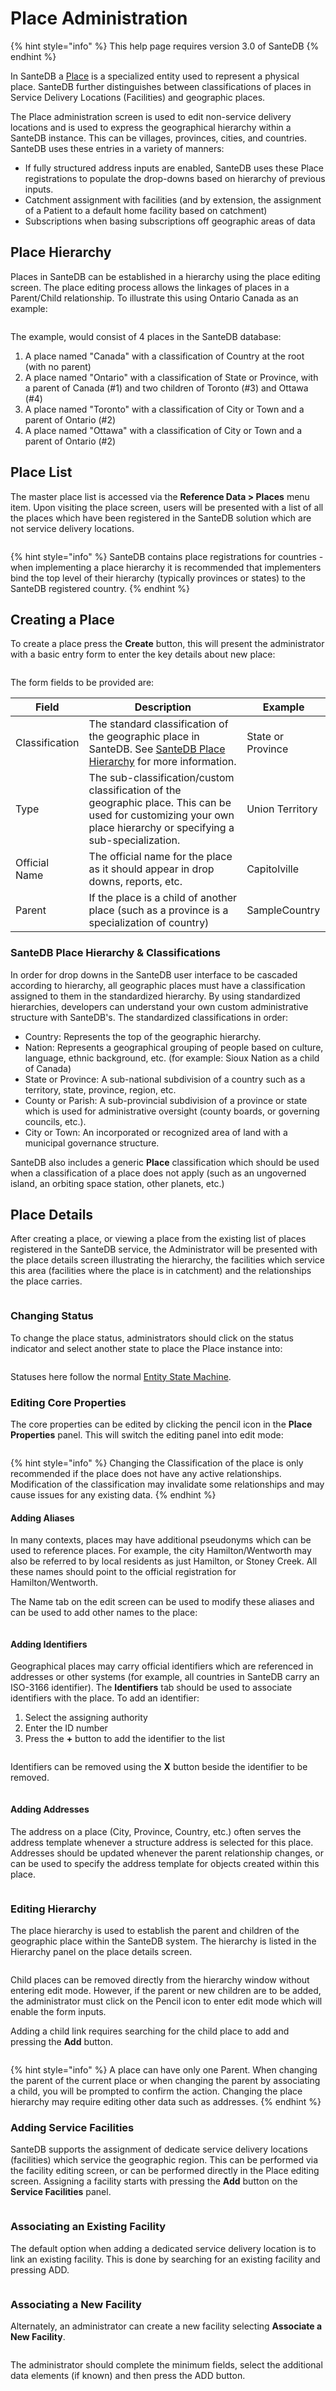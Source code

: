 # Place Administration

{% hint style="info" %}
This help page requires version 3.0 of SanteDB
{% endhint %}

In SanteDB a [Place](../../../../santedb/data-and-information-architecture/conceptual-data-model/entities/data-dictionary.md#place)  is a specialized entity used to represent a physical place. SanteDB further distinguishes between classifications of places in Service Delivery Locations (Facilities) and geographic places.&#x20;

The Place administration screen is used to edit non-service delivery locations and is used to express the geographical hierarchy within a SanteDB instance. This can be villages, provinces, cities, and countries. SanteDB uses these entries in a variety of manners:

* If fully structured address inputs are enabled, SanteDB uses these Place registrations to populate the drop-downs based on hierarchy of previous inputs.
* Catchment assignment with facilities (and by extension, the assignment of a Patient to a default home facility based on catchment)
* Subscriptions when basing subscriptions off geographic areas of data

## Place Hierarchy

Places in SanteDB can be established in a hierarchy using the place editing screen. The place editing process allows the linkages of places in a Parent/Child relationship. To illustrate this using Ontario Canada as an example:

<figure><img src="../../../../.gitbook/assets/image (51).png" alt=""><figcaption></figcaption></figure>

The example, would consist of 4 places in the SanteDB database:

1. A place named "Canada" with a classification of Country at the root (with no parent)
2. A place named "Ontario" with a classification of State or Province, with a parent of Canada (#1) and two children of Toronto (#3) and Ottawa (#4)
3. A place named "Toronto" with a classification of City or Town and a parent of Ontario (#2)
4. A place named "Ottawa" with a classification of City or Town and a parent of Ontario (#2)

## Place List

The master place list is accessed via the **Reference Data > Places** menu item. Upon visiting the place screen, users will be presented with a list of all the places which have been registered in the SanteDB solution which are not service delivery locations.

<figure><img src="../../../../.gitbook/assets/image (64).png" alt=""><figcaption></figcaption></figure>

{% hint style="info" %}
SanteDB contains place registrations for countries - when implementing a place hierarchy it is recommended that implementers bind the top level of their hierarchy (typically provinces or states) to the SanteDB registered country.
{% endhint %}

## Creating a Place

To create a place press the **Create** button, this will present the administrator with a basic entry form to enter the key details about new place:

<figure><img src="../../../../.gitbook/assets/image (7) (2).png" alt=""><figcaption></figcaption></figure>

The form fields to be provided are:

| Field          | Description                                                                                                                                                          | Example           |
| -------------- | -------------------------------------------------------------------------------------------------------------------------------------------------------------------- | ----------------- |
| Classification | The standard classification of the geographic place in SanteDB. See [SanteDB Place Hierarchy](place-administration.md#santedb-place-hierarchy) for more information. | State or Province |
| Type           | The sub-classification/custom classification of the geographic place. This can be used for customizing your own place hierarchy or specifying a sub-specialization.  | Union Territory   |
| Official Name  | The official name for the place as it should appear in drop downs, reports, etc.                                                                                     | Capitolville      |
| Parent         | If the place is a child of another place (such as a province is a specialization of country)                                                                         | SampleCountry     |

### SanteDB Place Hierarchy & Classifications

In order for drop downs in the SanteDB user interface to be cascaded according to hierarchy, all geographic places must have a classification assigned to them in the standardized hierarchy. By using standardized hierarchies, developers can understand your own custom administrative structure with SanteDB's. The standardized classifications in order:

* Country: Represents the top of the geographic hierarchy.
* Nation: Represents a geographical grouping of people based on culture, language, ethnic background, etc. (for example: Sioux Nation as a child of Canada)
* State or Province: A sub-national subdivision of a country such as a territory, state, province, region, etc.
* County or Parish: A sub-provincial subdivision of a province or state which is used for administrative oversight (county boards, or governing councils, etc.).&#x20;
* City or Town: An incorporated or recognized area of land with a municipal governance structure.

SanteDB also includes a generic **Place** classification which should be used when a classification of a place does not apply (such as an ungoverned island, an orbiting space station, other planets, etc.)

## Place Details

After creating a place, or viewing a place from the existing list of places registered in the SanteDB service, the Administrator will be presented with the place details screen illustrating the hierarchy, the facilities which service this area (facilities where the place is in catchment) and the relationships the place carries.

<figure><img src="../../../../.gitbook/assets/image (32).png" alt=""><figcaption></figcaption></figure>

### Changing Status

To change the place status, administrators should click on the status indicator and select another state to place the Place instance into:

<figure><img src="../../../../.gitbook/assets/image (4) (1) (1).png" alt=""><figcaption></figcaption></figure>

Statuses here follow the normal [Entity State Machine](../../../../santedb/data-and-information-architecture/conceptual-data-model/entities/state-machine.md).

### Editing Core Properties

The core properties can be edited by clicking the pencil icon in the **Place Properties** panel. This will switch the editing panel into edit mode:

<figure><img src="../../../../.gitbook/assets/image (12) (1).png" alt=""><figcaption></figcaption></figure>

{% hint style="info" %}
Changing the Classification of the place is only recommended if the place does not have any active relationships. Modification of the classification may invalidate some relationships and may cause issues for any existing data.
{% endhint %}

#### Adding Aliases

In many contexts, places may have additional pseudonyms which can be used to reference places. For example, the city Hamilton/Wentworth may also be referred to by local residents as just Hamilton, or Stoney Creek. All these names should point to the official registration for Hamilton/Wentworth.

The Name tab on the edit screen can be used to modify these aliases and can be used to add other names to the place:

<figure><img src="../../../../.gitbook/assets/image (11) (2).png" alt=""><figcaption></figcaption></figure>

#### Adding Identifiers

Geographical places may carry official identifiers which are referenced in addresses or other systems (for example, all countries in SanteDB carry an ISO-3166 identifier). The **Identifiers** tab should be used to associate identifiers with the place. To add an identifier:

1. Select the assigning authority&#x20;
2. Enter the ID number&#x20;
3. Press the **+** button to add the identifier to the list

<figure><img src="../../../../.gitbook/assets/image (23).png" alt=""><figcaption></figcaption></figure>

Identifiers can be removed using the **X** button beside the identifier to be removed.&#x20;

<figure><img src="../../../../.gitbook/assets/image (58).png" alt=""><figcaption></figcaption></figure>

#### Adding Addresses

The address on a place (City, Province, Country, etc.) often serves the address template whenever a structure address is selected for this place. Addresses should be updated whenever the parent relationship changes, or can be used to specify the address template for objects created within this place.

<figure><img src="../../../../.gitbook/assets/image (9) (2) (1).png" alt=""><figcaption></figcaption></figure>

### Editing Hierarchy

The place hierarchy is used to establish the parent and children of the geographic place within the SanteDB system. The hierarchy is listed in the Hierarchy panel on the place details screen.

<figure><img src="../../../../.gitbook/assets/image (1) (3).png" alt=""><figcaption></figcaption></figure>

Child places can be removed directly from the hierarchy window without entering edit mode. However, if the parent or new children are to be added, the administrator must click on the Pencil icon to enter edit mode which will enable the form inputs.

Adding a child link requires searching for the child place to add and pressing the **Add** button.

<figure><img src="../../../../.gitbook/assets/image (36).png" alt=""><figcaption></figcaption></figure>

{% hint style="info" %}
A place can have only one Parent. When changing the parent of the current place or when changing the parent by associating a child, you will be prompted to confirm the action. Changing the place hierarchy may require editing other data such as addresses.
{% endhint %}

### Adding Service Facilities

SanteDB supports the assignment of dedicate service delivery locations (facilities) which service the geographic region. This can be performed via the facility editing screen, or can be performed directly in the Place editing screen. Assigning a facility starts with pressing the **Add** button on the **Service Facilities** panel.

<figure><img src="../../../../.gitbook/assets/image (21) (2).png" alt=""><figcaption></figcaption></figure>

### Associating an Existing Facility

The default option when adding a dedicated service delivery location is to link an existing facility. This is done by searching for an existing facility and pressing ADD.

<figure><img src="../../../../.gitbook/assets/image (6) (2).png" alt=""><figcaption></figcaption></figure>

### Associating a New Facility

Alternately, an administrator can create a new facility selecting **Associate a New Facility**.&#x20;

&#x20;

<figure><img src="../../../../.gitbook/assets/image (3) (2).png" alt=""><figcaption></figcaption></figure>

The administrator should complete the minimum fields, select the additional data elements (if known) and then press the ADD button.

